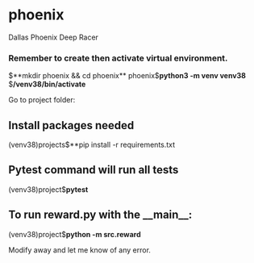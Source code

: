 # phoenix
Dallas Phoenix Deep Racer

### Remember to create then activate virtual environment. 
$**mkdir phoenix && cd phoenix**   
phoenix$**python3 -m venv venv38**    
$**/venv38/bin/activate**  

Go to project folder:
## Install packages needed
(venv38)projects$**pip install -r requirements.txt

## Pytest command will run all tests
(venv38)project$**pytest** 

## To run reward.py with the \_\_main\_\_:
(venv38)project$**python -m src.reward**

Modify away and let me know of any error.
